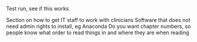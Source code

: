 Test run, see if this works

Section on how to get IT staff to work with clinicians
Software that does not need admin rights to install, 
eg Anaconda
Do you want chapter numbers, so people know what order to read things in and where they are when reading